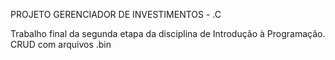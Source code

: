 PROJETO GERENCIADOR DE INVESTIMENTOS - .C

Trabalho final da segunda etapa da disciplina de Introdução à Programação.
CRUD com arquivos .bin
